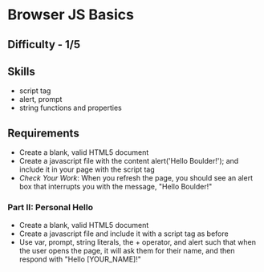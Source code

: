 # Browser JS Basics

## Difficulty - 1/5

## Skills
- script tag
- alert, prompt
- string functions and properties

## Requirements
- Create a blank, valid HTML5 document
- Create a javascript file with the content alert('Hello Boulder!'); and include it in your page with the script tag
- <em>Check Your Work</em>: When you refresh the page, you should see an alert box that interrupts you with the message, "Hello Boulder!"

### Part II: Personal Hello
- Create a blank, valid HTML5 document
- Create a javascript file and include it with a script tag as before
- Use var, prompt, string literals, the + operator, and alert such that when the user opens the page, it will ask them for their name, and then respond with "Hello [YOUR_NAME]!"

